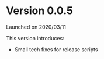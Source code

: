 # Version 0.0.5

Launched on 2020/03/11

This version introduces:

* Small tech fixes for release scripts
